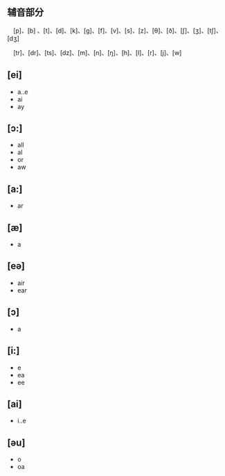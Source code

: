 辅音部分
-----------
　[p]、[b] 、[t]、[d]、[k]、[g]、[f]、[v]、[s]、[z]、[θ]、[ð]、[ʃ]、[ʒ]、[tʃ]、[dʒ]

　[tr]、[dr]、[ts]、[dz]、[m]、[n]、[ŋ]、[h]、[l]、[r]、[j]、[w]
 
 
 [ei]
 -----
 - a..e  
 - ai  
 - ay 
 
 [ɔ:]
 ------
 - all
 - al
 - or
 - aw
 
 [a:]
 -----
 - ar
 
 
 [æ]
 ----
 - a 
 
 [eə]
 -----
 - air
 - ear
 
 [ɔ]
 ---
 - a
 
 [i:]
 ----
 - e
 - ea
 - ee
 
 [ai]
 -----
 - i..e
 
 [əu]
 ----
 - o
 - oa
 
 
 
 
 
 
 
 
 
 
